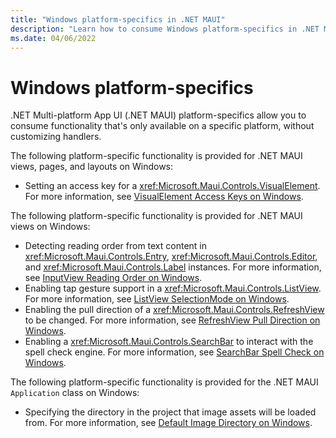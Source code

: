 ```yaml
---
title: "Windows platform-specifics in .NET MAUI"
description: "Learn how to consume Windows platform-specifics in .NET MAUI apps."
ms.date: 04/06/2022
---
```


# Windows platform-specifics

.NET Multi-platform App UI (.NET MAUI) platform-specifics allow you to consume functionality that's only available on a specific platform, without customizing handlers.

The following platform-specific functionality is provided for .NET MAUI views, pages, and layouts on Windows:

- Setting an access key for a <xref:Microsoft.Maui.Controls.VisualElement>. For more information, see [VisualElement Access Keys on Windows](visualelement-access-keys.md).

The following platform-specific functionality is provided for .NET MAUI views on Windows:

- Detecting reading order from text content in <xref:Microsoft.Maui.Controls.Entry>, <xref:Microsoft.Maui.Controls.Editor>, and <xref:Microsoft.Maui.Controls.Label> instances. For more information, see [InputView Reading Order on Windows](inputview-reading-order.md).
- Enabling tap gesture support in a <xref:Microsoft.Maui.Controls.ListView>. For more information, see [ListView SelectionMode on Windows](listview-selectionmode.md).
- Enabling the pull direction of a <xref:Microsoft.Maui.Controls.RefreshView> to be changed. For more information, see [RefreshView Pull Direction on Windows](refreshview-pulldirection.md).
- Enabling a <xref:Microsoft.Maui.Controls.SearchBar> to interact with the spell check engine. For more information, see [SearchBar Spell Check on Windows](searchbar-spell-check.md).

The following platform-specific functionality is provided for the .NET MAUI `Application` class on Windows:

- Specifying the directory in the project that image assets will be loaded from. For more information, see [Default Image Directory on Windows](default-image-directory.md).
